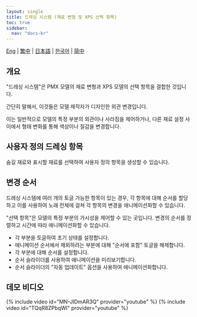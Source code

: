 ```yaml
---
layout: single
title: 드레싱 시스템 (재료 변형 및 XPS 선택 항목)
toc: true
sidebar:
  nav: "docs-kr"
---
```

[Eng](/kr/dancexr/features/optionals) | [繁中](/tw/kr/dancexr/features/optionals) | [日本語](/jp/kr/dancexr/features/optionals) | [한국어](/kr/kr/dancexr/features/optionals) | [简中](/zh/kr/dancexr/features/optionals)


## 개요
"드레싱 시스템"은 PMX 모델의 재료 변형과 XPS 모델의 선택 항목을 결합한 것입니다.

간단히 말해서, 이것들은 모델 제작자가 디자인한 외관 변경입니다.

이는 일반적으로 모델의 특정 부분의 외관이나 사라짐을 제어하거나, 다른 재료 설정 사이에서 형태 변화를 통해 색상이나 질감을 변경합니다.

## 사용자 정의 드레싱 항목
숨길 재료와 표시할 재료를 선택하여 사용자 정의 항목을 생성할 수 있습니다.

## 변경 순서
드레싱 시스템에 여러 개의 토글 가능한 항목이 있는 경우, 각 항목에 대해 순서를 할당하고 이를 사용하여 노래 전체에 걸쳐 각 항목의 변경을 애니메이션화할 수 있습니다.

"선택 항목"은 모델의 특정 부분의 가시성을 제어할 수 있는 곳입니다. 변경의 순서를 정렬하고 시간에 따라 애니메이션화할 수 있습니다.

* 각 부분을 토글하여 초기 상태를 설정합니다.
* 애니메이션 순서에서 제외하려는 부분에 대해 "순서에 포함" 토글을 해제합니다.
* 각 부분에 대해 순서를 설정합니다.
* 순서 슬라이더를 사용하여 애니메이션을 미리보기합니다.
* 순서 슬라이더의 "자동 업데이트" 옵션을 사용하여 애니메이션화합니다.

## 데모 비디오
{% include video id="MN-JIDmAR3Q" provider="youtube" %}
{% include video id="TQqR8ZPbqWI" provider="youtube" %}